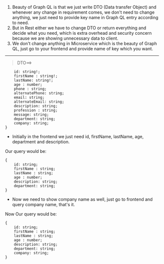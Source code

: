 1. Beauty of Graph QL is that we just write DTO (Data transfer Object) and whenever any change in requirement comes, we don't need to change anything, we just need to provide key name in Graph QL entry according to need.
2. But in Rest either we have to change DTO or return everything and decide what you need, which is extra overhead and security concern because we are showing unnecessary data to client.
3. We  don't change anything in Microservice which is the beauty of Graph QL, just go to your frontend and provide name of key which you want.

---
> DTO==>
```{
    id: string!;
    firstName : string!;
    lastName: string!;
    age : number;
    phone : string;
    alternatePhone: string;
    email: string;
    alternateEmail: string;
    description: string;
    profession : string;
    message: string;
    department: string;
    company: string;
}
```
- Initially in the frontend we just need id, firstName, lastName, age, department and description.

Our query would be: 
```
{
    id: string;
    firstName : string;
    lastName : string;
    age : number;
    description: string;
    department: string;
}
```
- Now we need to show company name as well, just go to frontend and query company name, that's it.

Now Our query would be: 
```
{
    id: string;
    firstName : string;
    lastName : string;
    age : number;
    description: string;
    department: string;
    company: string;
}
```